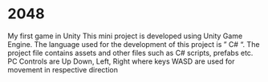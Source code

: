# 2048
My first game in Unity
This mini project is developed using Unity Game Engine. The language used for the 
development of this project is ” C# “. The project file contains assets and other files such as C# scripts, 
prefabs etc. PC Controls are Up Down, Left, Right where keys WASD are used for movement in 
respective direction
